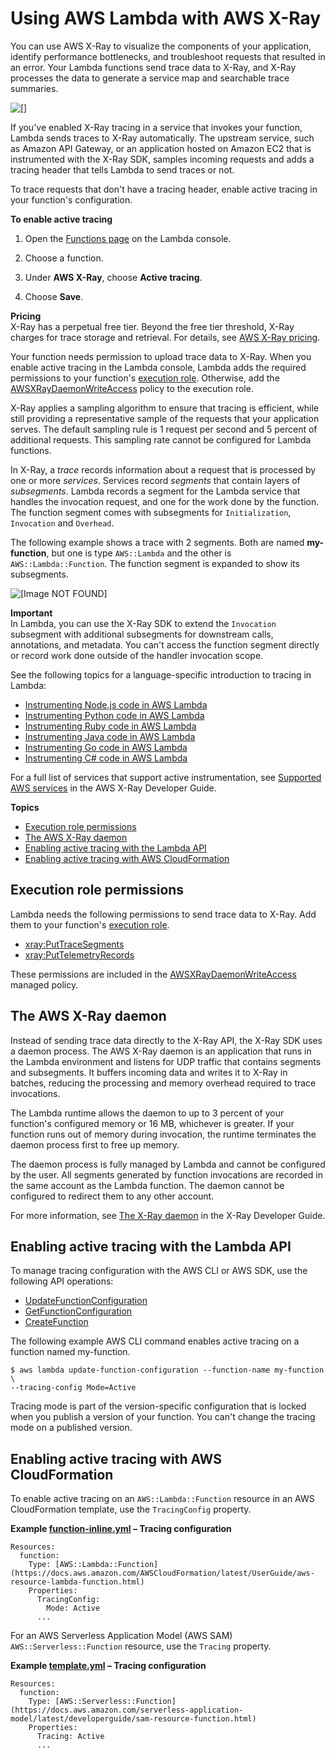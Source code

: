 # Using AWS Lambda with AWS X\-Ray<a name="services-xray"></a>

You can use AWS X\-Ray to visualize the components of your application, identify performance bottlenecks, and troubleshoot requests that resulted in an error\. Your Lambda functions send trace data to X\-Ray, and X\-Ray processes the data to generate a service map and searchable trace summaries\.

![\[\]](http://docs.aws.amazon.com/lambda/latest/dg/images/sample-errorprocessor-servicemap.png)

If you've enabled X\-Ray tracing in a service that invokes your function, Lambda sends traces to X\-Ray automatically\. The upstream service, such as Amazon API Gateway, or an application hosted on Amazon EC2 that is instrumented with the X\-Ray SDK, samples incoming requests and adds a tracing header that tells Lambda to send traces or not\.

To trace requests that don't have a tracing header, enable active tracing in your function's configuration\.

**To enable active tracing**

1. Open the [Functions page](https://console.aws.amazon.com/lambda/home#/functions) on the Lambda console\.

1. Choose a function\.

1. Under **AWS X\-Ray**, choose **Active tracing**\.

1. Choose **Save**\.

**Pricing**  
X\-Ray has a perpetual free tier\. Beyond the free tier threshold, X\-Ray charges for trace storage and retrieval\. For details, see [AWS X\-Ray pricing](https://aws.amazon.com/xray/pricing/)\.

Your function needs permission to upload trace data to X\-Ray\. When you enable active tracing in the Lambda console, Lambda adds the required permissions to your function's [execution role](lambda-intro-execution-role.md)\. Otherwise, add the [AWSXRayDaemonWriteAccess](https://console.aws.amazon.com/iam/home#/policies/arn:aws:iam::aws:policy/AWSXRayDaemonWriteAccess) policy to the execution role\.

X\-Ray applies a sampling algorithm to ensure that tracing is efficient, while still providing a representative sample of the requests that your application serves\. The default sampling rule is 1 request per second and 5 percent of additional requests\. This sampling rate cannot be configured for Lambda functions\.

In X\-Ray, a *trace* records information about a request that is processed by one or more *services*\. Services record *segments* that contain layers of *subsegments*\. Lambda records a segment for the Lambda service that handles the invocation request, and one for the work done by the function\. The function segment comes with subsegments for `Initialization`, `Invocation` and `Overhead`\.

The following example shows a trace with 2 segments\. Both are named **my\-function**, but one is type `AWS::Lambda` and the other is `AWS::Lambda::Function`\. The function segment is expanded to show its subsegments\.

![\[Image NOT FOUND\]](http://docs.aws.amazon.com/lambda/latest/dg/images/nodejs-xray-timeline.png)

**Important**  
In Lambda, you can use the X\-Ray SDK to extend the `Invocation` subsegment with additional subsegments for downstream calls, annotations, and metadata\. You can't access the function segment directly or record work done outside of the handler invocation scope\.

See the following topics for a language\-specific introduction to tracing in Lambda:
+ [Instrumenting Node\.js code in AWS Lambda](nodejs-tracing.md)
+ [Instrumenting Python code in AWS Lambda](python-tracing.md)
+ [Instrumenting Ruby code in AWS Lambda](ruby-tracing.md)
+ [Instrumenting Java code in AWS Lambda](java-tracing.md)
+ [Instrumenting Go code in AWS Lambda](golang-tracing.md)
+ [Instrumenting C\# code in AWS Lambda](csharp-tracing.md)

For a full list of services that support active instrumentation, see [Supported AWS services](https://docs.aws.amazon.com/xray/latest/devguide/xray-usage.html#xray-usage-codechanges) in the AWS X\-Ray Developer Guide\.

**Topics**
+ [Execution role permissions](#services-xray-permissions)
+ [The AWS X\-Ray daemon](#services-xray-daemon)
+ [Enabling active tracing with the Lambda API](#services-xray-api)
+ [Enabling active tracing with AWS CloudFormation](#services-xray-cloudformation)

## Execution role permissions<a name="services-xray-permissions"></a>

Lambda needs the following permissions to send trace data to X\-Ray\. Add them to your function's [execution role](lambda-intro-execution-role.md)\.
+ [xray:PutTraceSegments](https://docs.aws.amazon.com/xray/latest/api/API_PutTraceSegments.html)
+ [xray:PutTelemetryRecords](https://docs.aws.amazon.com/xray/latest/api/API_PutTelemetryRecords.html)

These permissions are included in the [AWSXRayDaemonWriteAccess](https://console.aws.amazon.com/iam/home?#/policies/arn:aws:iam::aws:policy/AWSXRayDaemonWriteAccess) managed policy\.

## The AWS X\-Ray daemon<a name="services-xray-daemon"></a>

Instead of sending trace data directly to the X\-Ray API, the X\-Ray SDK uses a daemon process\. The AWS X\-Ray daemon is an application that runs in the Lambda environment and listens for UDP traffic that contains segments and subsegments\. It buffers incoming data and writes it to X\-Ray in batches, reducing the processing and memory overhead required to trace invocations\.

The Lambda runtime allows the daemon to up to 3 percent of your function's configured memory or 16 MB, whichever is greater\. If your function runs out of memory during invocation, the runtime terminates the daemon process first to free up memory\.

The daemon process is fully managed by Lambda and cannot be configured by the user\. All segments generated by function invocations are recorded in the same account as the Lambda function\. The daemon cannot be configured to redirect them to any other account\.

For more information, see [The X\-Ray daemon](https://docs.aws.amazon.com/xray/latest/devguide/xray-daemon.html) in the X\-Ray Developer Guide\.

## Enabling active tracing with the Lambda API<a name="services-xray-api"></a>

To manage tracing configuration with the AWS CLI or AWS SDK, use the following API operations:
+ [UpdateFunctionConfiguration](API_UpdateFunctionConfiguration.md)
+ [GetFunctionConfiguration](API_GetFunctionConfiguration.md)
+ [CreateFunction](API_CreateFunction.md)

The following example AWS CLI command enables active tracing on a function named my\-function\.

```
$ aws lambda update-function-configuration --function-name my-function \
--tracing-config Mode=Active
```

Tracing mode is part of the version\-specific configuration that is locked when you publish a version of your function\. You can't change the tracing mode on a published version\.

## Enabling active tracing with AWS CloudFormation<a name="services-xray-cloudformation"></a>

To enable active tracing on an `AWS::Lambda::Function` resource in an AWS CloudFormation template, use the `TracingConfig` property\.

**Example [function\-inline\.yml](https://github.com/awsdocs/aws-lambda-developer-guide/blob/master/templates/function-inline.yml) – Tracing configuration**  

```
Resources:
  function:
    Type: [AWS::Lambda::Function](https://docs.aws.amazon.com/AWSCloudFormation/latest/UserGuide/aws-resource-lambda-function.html)
    Properties:
      TracingConfig: 
        Mode: Active
      ...
```

For an AWS Serverless Application Model \(AWS SAM\) `AWS::Serverless::Function` resource, use the `Tracing` property\.

**Example [template\.yml](https://github.com/awsdocs/aws-lambda-developer-guide/blob/master/sample-apps/blank-nodejs/template.yml) – Tracing configuration**  

```
Resources:
  function:
    Type: [AWS::Serverless::Function](https://docs.aws.amazon.com/serverless-application-model/latest/developerguide/sam-resource-function.html)
    Properties:
      Tracing: Active
      ...
```